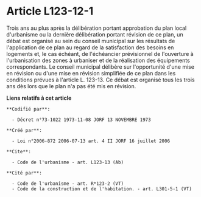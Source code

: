 # Article L123-12-1

Trois ans au plus après la délibération portant approbation du plan local d'urbanisme ou la dernière délibération portant
révision de ce plan, un débat est organisé au sein du conseil municipal sur les résultats de l'application de ce plan au
regard de la satisfaction des besoins en logements et, le cas échéant, de l'échéancier prévisionnel de l'ouverture à
l'urbanisation des zones à urbaniser et de la réalisation des équipements correspondants. Le conseil municipal délibère sur
l'opportunité d'une mise en révision ou d'une mise en révision simplifiée de ce plan dans les conditions prévues à l'article
L. 123-13. Ce débat est organisé tous les trois ans dès lors que le plan n'a pas été mis en révision.

**Liens relatifs à cet article**

	**Codifié par**:

	  - Décret n°73-1022 1973-11-08 JORF 13 NOVEMBRE 1973

	**Créé par**:

	  - Loi n°2006-872 2006-07-13 art. 4 II JORF 16 juillet 2006

	**Cite**:

	  - Code de l'urbanisme - art. L123-13 (Ab)

	**Cité par**:

	  - Code de l'urbanisme - art. R*123-2 (VT)
	  - Code de la construction et de l'habitation. - art. L301-5-1 (VT)
